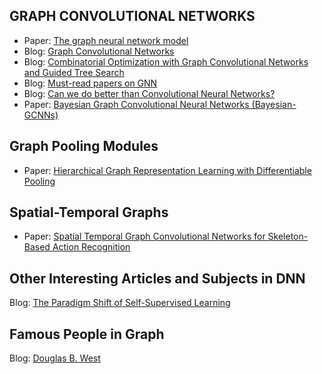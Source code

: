 
## <a name='gnn'>GRAPH CONVOLUTIONAL NETWORKS</a>
  * Paper: [The graph neural network model](https://persagen.com/files/misc/scarselli2009graph.pdf) 
  * Blog: [Graph Convolutional Networks](http://tkipf.github.io/graph-convolutional-networks/)
  * Blog: [Combinatorial Optimization with Graph Convolutional Networks and Guided Tree Search](https://github.com/intel-isl/nphard)
  * Blog: [Must-read papers on GNN](https://github.com/thunlp/GNNPapers)
  * Blog: [Can we do better than Convolutional Neural Networks?](https://towardsdatascience.com/can-we-do-better-than-convolutional-neural-networks-46ed90fed807)
  * Paper: [Bayesian Graph Convolutional Neural Networks (Bayesian-GCNNs)](https://arxiv.org/abs/1811.11103v1)

## <a name='poolinggnn'>Graph Pooling Modules</a>
 * Paper: [Hierarchical Graph Representation Learning with Differentiable Pooling](https://arxiv.org/abs/1806.08804)

## <a name='spatial-temporal'>Spatial-Temporal Graphs</a>
 * Paper: [Spatial Temporal Graph Convolutional Networks for Skeleton-Based Action Recognition](https://arxiv.org/abs/1801.07455)

## <a name='articles'>Other Interesting Articles and Subjects in DNN</a>
 Blog: [The Paradigm Shift of Self-Supervised Learning](https://medium.com/intuitionmachine/the-paradigm-shift-of-self-supervised-learning-744a6819ce08)
 
## <a name="people">Famous People in Graph</a>
  Blog: [Douglas B. West](https://faculty.math.illinois.edu/~west/)
